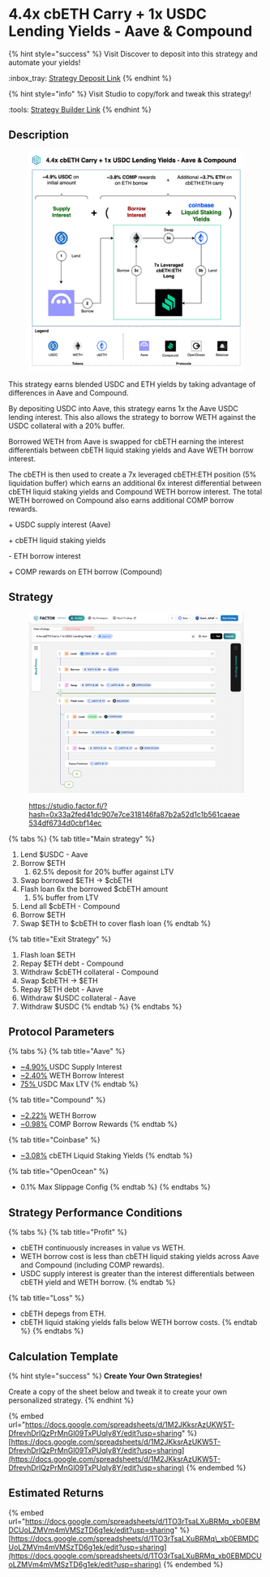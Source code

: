 # 4.4x cbETH Carry + 1x USDC Lending Yields - Aave & Compound

{% hint style="success" %}
Visit Discover to deposit into this strategy and automate your yields!

:inbox\_tray:  [Strategy Deposit Link](https://pro.factor.fi/strategies/0xC92757DAB050d7a4294de01c24994E81D33b4C8c)
{% endhint %}

{% hint style="info" %}
Visit Studio to copy/fork and tweak this strategy!

:tools:  [Strategy Builder Link](https://studio.factor.fi/?hash=0x33a2fed41dc907e7ce318146fa87b2a52d1c1b561caeae534df6734d0cbf14ec)
{% endhint %}

## Description

<figure><img src="../../../../.gitbook/assets/4.4x cbETH Carry + 1x USDC Lending Yields - Aave &#x26; Compound (2).jpg" alt=""><figcaption></figcaption></figure>

This strategy earns blended USDC and ETH yields by taking advantage of differences in Aave and Compound.

By depositing USDC into Aave, this strategy earns 1x the Aave USDC lending interest. This also allows the strategy to borrow WETH against the USDC collateral with a 20% buffer.&#x20;

Borrowed WETH from Aave is swapped for cbETH earning the interest differentials between cbETH liquid staking yields and Aave WETH borrow interest.

The cbETH is then used to create a 7x leveraged cbETH:ETH position (5% liquidation buffer) which earns an additional 6x interest differential between cbETH liquid staking yields and Compound WETH borrow interest. The total WETH borrowed on Compound also earns additional COMP borrow rewards.

\+ USDC supply interest (Aave)

\+ cbETH liquid staking yields

\- ETH borrow interest

\+ COMP rewards on ETH borrow (Compound)

## Strategy

<figure><img src="../../../../.gitbook/assets/image.png" alt=""><figcaption><p><a href="https://studio.factor.fi/?hash=0x33a2fed41dc907e7ce318146fa87b2a52d1c1b561caeae534df6734d0cbf14ec">https://studio.factor.fi/?hash=0x33a2fed41dc907e7ce318146fa87b2a52d1c1b561caeae534df6734d0cbf14ec</a></p></figcaption></figure>

{% tabs %}
{% tab title="Main strategy" %}
1. Lend $USDC - Aave
2. Borrow $ETH
   1. 62.5% deposit for 20% buffer against LTV
3. Swap borrowed $ETH → $cbETH
4. Flash loan 6x the borrowed $cbETH amount
   1. 5% buffer from LTV
5. Lend all $cbETH - Compound
6. Borrow $ETH&#x20;
7. Swap $ETH to $cbETH to cover flash loan
{% endtab %}

{% tab title="Exit Strategy" %}
1. Flash loan $ETH
2. Repay $ETH debt - Compound
3. Withdraw $cbETH collateral - Compound
4. Swap $cbETH → $ETH
5. Repay $ETH debt - Aave
6. Withdraw $USDC collateral - Aave
7. Withdraw $USDC
{% endtab %}
{% endtabs %}

## Protocol Parameters

{% tabs %}
{% tab title="Aave" %}
* [\~4.90% ](https://app.aave.com/reserve-overview/?underlyingAsset=0x833589fcd6edb6e08f4c7c32d4f71b54bda02913\&marketName=proto_base_v3)USDC Supply Interest
* [\~2.40%](https://app.aave.com/reserve-overview/?underlyingAsset=0x4200000000000000000000000000000000000006\&marketName=proto_base_v3) WETH Borrow Interest
* [75% ](https://app.aave.com/reserve-overview/?underlyingAsset=0x833589fcd6edb6e08f4c7c32d4f71b54bda02913\&marketName=proto_base_v3)USDC Max LTV
{% endtab %}

{% tab title="Compound" %}
* [\~2.22%](https://app.compound.finance/markets/weth-basemainnet) WETH Borrow
* [\~0.98%](https://app.compound.finance/markets/weth-basemainnet) COMP Borrow Rewards
{% endtab %}

{% tab title="Coinbase" %}
* [\~3.08%](https://www.coinbase.com/en-gb/earn/staking/coinbase-wrapped-staked-eth) cbETH Liquid Staking Yields
{% endtab %}

{% tab title="OpenOcean" %}
* 0.1% Max Slippage Config
{% endtab %}
{% endtabs %}

## Strategy Performance Conditions

{% tabs %}
{% tab title="Profit" %}
* cbETH continuously increases in value vs WETH.
* WETH borrow cost is less than cbETH liquid staking yields across Aave and Compound (including COMP rewards).
* USDC supply interest is greater than the interest differentials between cbETH yield and WETH borrow.
{% endtab %}

{% tab title="Loss" %}
* cbETH depegs from ETH.
* cbETH liquid staking yields falls below WETH borrow costs.
{% endtab %}
{% endtabs %}

## Calculation Template

{% hint style="success" %}
**Create Your Own Strategies!**

Create a copy of the sheet below and tweak it to create your own personalized strategy.
{% endhint %}

{% embed url="https://docs.google.com/spreadsheets/d/1M2JKksrAzUKW5T-DfrevhDrlQzPrMnGl09TxPUqIy8Y/edit?usp=sharing" %}
[https://docs.google.com/spreadsheets/d/1M2JKksrAzUKW5T-DfrevhDrlQzPrMnGl09TxPUqIy8Y/edit?usp=sharing](https://docs.google.com/spreadsheets/d/1M2JKksrAzUKW5T-DfrevhDrlQzPrMnGl09TxPUqIy8Y/edit?usp=sharing)
{% endembed %}

## Estimated Returns

{% embed url="https://docs.google.com/spreadsheets/d/1TO3rTsaLXuBRMq_xb0EBMDCUoLZMVm4mVMSzTD6g1ek/edit?usp=sharing" %}
[https://docs.google.com/spreadsheets/d/1TO3rTsaLXuBRMq\_xb0EBMDCUoLZMVm4mVMSzTD6g1ek/edit?usp=sharing](https://docs.google.com/spreadsheets/d/1TO3rTsaLXuBRMq_xb0EBMDCUoLZMVm4mVMSzTD6g1ek/edit?usp=sharing)
{% endembed %}
